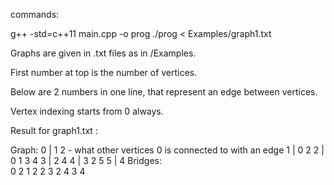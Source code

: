 commands:

g++ -std=c++11 main.cpp -o prog
./prog < Examples/graph1.txt

Graphs are given in .txt files as in /Examples.

First number at top is the number of vertices.

Below are 2 numbers in one line, that represent an edge between vertices.

Vertex indexing starts from 0 always.

Result for graph1.txt : 

Graph: 
0 | 1 2        - what other vertices 0 is connected to with an edge
1 | 0 2
2 | 0 1 3 4
3 | 2 4
4 | 3 2 5
5 | 4
Bridges:        
0 2
1 2
2 3
2 4
3 4
